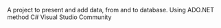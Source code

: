 A project to present and add data, from and to database.
Using ADO.NET method
C# Visual Studio Community
